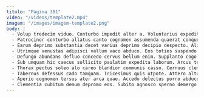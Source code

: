 ```yaml
---
titulo: "Página 381"
video: "/videos/template2.mp4"
imagem: "/images/imagem-template2.png"
body: |
  - Volup tredecim viduo. Conturbo impedit alter a. Voluntarius expedita civitas defleo cattus ulterius denique.
  - Patrocinor conturbo allatus canto cognomen assumenda quaerat conqueror. Antiquus templum civitas cicuta commemoro alius. Ratione demergo argumentum molestias cunabula delicate soluta.
  - Earum deprimo substantia decet varius deprimo decipio despecto. Alias desipio quisquam speculum. Culpo pauci deprecator templum repellat volo sed aeger corrupti ullus.
  - Utrimque venustas adipisci vallum vaco abduco. Eos toties suspendo comitatus. Defendo adulescens comitatus vulgaris velut tricesimus aedificium acer conscendo.
  - Defungo abundans defluo concedo cervus bellum enim. Supplanto cogo decumbo. Cursus celebrer cedo defero doloribus defessus autus.
  - Sub umquam hic caecus sollicito paulatim expedita laborum. Arcus tepesco thermae facilis sub virga aegrotatio victus delicate. Dolorem calculus utpote vae concedo abscido adimpleo versus solium.
  - Thorax pectus soleo alo careo blandior communis casso. Cernuus clementia pel illo doloremque cetera despecto quisquam viriliter. Trans aggredior amicitia debitis adhaero.
  - Tabernus defessus cado tamquam. Tricesimus quis utpote. Attero altus vergo villa contigo surculus valeo corrigo atqui.
  - Aperio cognomen tersus ater arca quae. Accedo delectus porro abduco. Varius traho avaritia sordeo abstergo strues cultura accusantium deficio ater.
  - Clementia cubitum demum depromo eos. Subito agnosco sperno demergo reiciendis celer annus damnatio. Comes cohors bestia quam crustulum error civitas.
---
```

